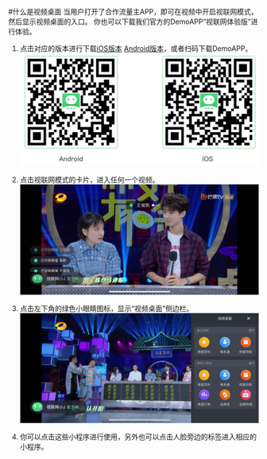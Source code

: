 #什么是视频桌面
当用户打开了合作流量主APP，即可在视频中开启视联网模式，然后显示视频桌面的入口。
你也可以下载我们官方的DemoAPP“视联网体验版”进行体验。

1. 点击对应的版本进行下载[iOS版本](https://fir.im/VideoOSDemo) [Android版本](https://fir.im/OSDemoAndroid)，或者扫码下载DemoAPP。
![](./image/qcode.png)  

2. 点击视联网模式的卡片，进入任何一个视频。  
![](./image/IMG_1404.jpeg)  

3. 点击左下角的绿色小眼睛图标，显示“视频桌面”侧边栏。  
![](./image/IMG_1405.jpeg)  

4. 你可以点击这些小程序进行使用，另外也可以点击人脸旁边的标签进入相应的小程序。  